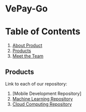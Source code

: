 # VePay-Go

# Table of Contents 
1. [About Product](##About-Product)
2. [Products](##Products)
3. [Meet the Team](##Meet-the-Team)

## Products
Link to each of our repository:
1. [Mobile Development Repository] 
2. [Machine Learning Repository](https://github.com/marcellinus-witarsah/VePay-Go-ML)
3. [Cloud Computing Repository](https://github.com/calvinwong78/Vepay-Go-CC)
